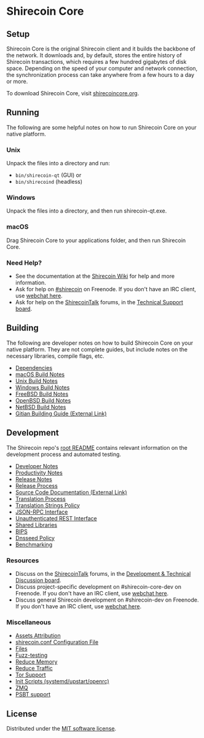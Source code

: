 Shirecoin Core
=============

Setup
---------------------
Shirecoin Core is the original Shirecoin client and it builds the backbone of the network. It downloads and, by default, stores the entire history of Shirecoin transactions, which requires a few hundred gigabytes of disk space. Depending on the speed of your computer and network connection, the synchronization process can take anywhere from a few hours to a day or more.

To download Shirecoin Core, visit [shirecoincore.org](https://www.shirecoin.org/en/download/).

Running
---------------------
The following are some helpful notes on how to run Shirecoin Core on your native platform.

### Unix

Unpack the files into a directory and run:

- `bin/shirecoin-qt` (GUI) or
- `bin/shirecoind` (headless)

### Windows

Unpack the files into a directory, and then run shirecoin-qt.exe.

### macOS

Drag Shirecoin Core to your applications folder, and then run Shirecoin Core.

### Need Help?

* See the documentation at the [Shirecoin Wiki](https://en.shirecoin.it/wiki/Main_Page)
for help and more information.
* Ask for help on [#shirecoin](https://webchat.freenode.net/#shirecoin) on Freenode. If you don't have an IRC client, use [webchat here](https://webchat.freenode.net/#shirecoin).
* Ask for help on the [ShirecoinTalk](https://shirecointalk.org/) forums, in the [Technical Support board](https://shirecointalk.org/index.php?board=4.0).

Building
---------------------
The following are developer notes on how to build Shirecoin Core on your native platform. They are not complete guides, but include notes on the necessary libraries, compile flags, etc.

- [Dependencies](dependencies.md)
- [macOS Build Notes](build-osx.md)
- [Unix Build Notes](build-unix.md)
- [Windows Build Notes](build-windows.md)
- [FreeBSD Build Notes](build-freebsd.md)
- [OpenBSD Build Notes](build-openbsd.md)
- [NetBSD Build Notes](build-netbsd.md)
- [Gitian Building Guide (External Link)](https://github.com/shirecoin-core/docs/blob/master/gitian-building.md)

Development
---------------------
The Shirecoin repo's [root README](/README.md) contains relevant information on the development process and automated testing.

- [Developer Notes](developer-notes.md)
- [Productivity Notes](productivity.md)
- [Release Notes](release-notes.md)
- [Release Process](release-process.md)
- [Source Code Documentation (External Link)](https://doxygen.shirecoincore.org/)
- [Translation Process](translation_process.md)
- [Translation Strings Policy](translation_strings_policy.md)
- [JSON-RPC Interface](JSON-RPC-interface.md)
- [Unauthenticated REST Interface](REST-interface.md)
- [Shared Libraries](shared-libraries.md)
- [BIPS](bips.md)
- [Dnsseed Policy](dnsseed-policy.md)
- [Benchmarking](benchmarking.md)

### Resources
* Discuss on the [ShirecoinTalk](https://shirecointalk.org/) forums, in the [Development & Technical Discussion board](https://shirecointalk.org/index.php?board=6.0).
* Discuss project-specific development on #shirecoin-core-dev on Freenode. If you don't have an IRC client, use [webchat here](https://webchat.freenode.net/#shirecoin-core-dev).
* Discuss general Shirecoin development on #shirecoin-dev on Freenode. If you don't have an IRC client, use [webchat here](https://webchat.freenode.net/#shirecoin-dev).

### Miscellaneous
- [Assets Attribution](assets-attribution.md)
- [shirecoin.conf Configuration File](shirecoin-conf.md)
- [Files](files.md)
- [Fuzz-testing](fuzzing.md)
- [Reduce Memory](reduce-memory.md)
- [Reduce Traffic](reduce-traffic.md)
- [Tor Support](tor.md)
- [Init Scripts (systemd/upstart/openrc)](init.md)
- [ZMQ](zmq.md)
- [PSBT support](psbt.md)

License
---------------------
Distributed under the [MIT software license](/COPYING).

